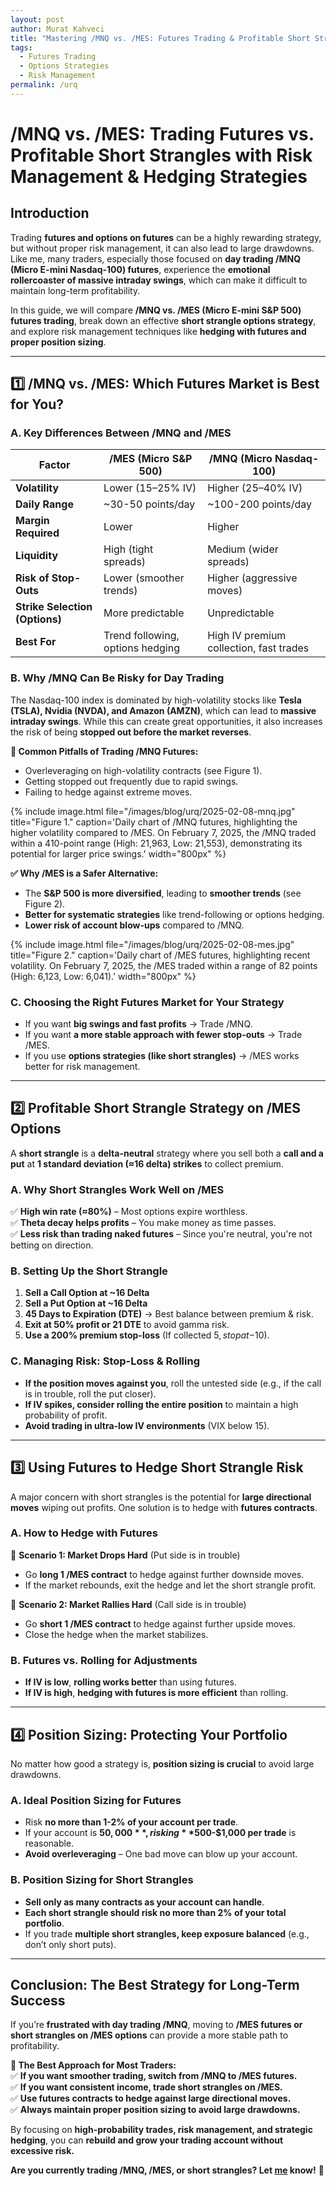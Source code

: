 ```yaml
---
layout: post
author: Murat Kahveci
title: "Mastering /MNQ vs. /MES: Futures Trading & Profitable Short Strangle Strategies with Risk Management"
tags:
  - Futures Trading
  - Options Strategies
  - Risk Management
permalink: /urq
---
```


# **/MNQ vs. /MES: Trading Futures vs. Profitable Short Strangles with Risk Management & Hedging Strategies**

## **Introduction**
Trading **futures and options on futures** can be a highly rewarding strategy, but without proper risk management, it can also lead to large drawdowns. Like me, many traders, especially those focused on **day trading /MNQ (Micro E-mini Nasdaq-100) futures**, experience the **emotional rollercoaster of massive intraday swings**, which can make it difficult to maintain long-term profitability.

In this guide, we will compare **/MNQ vs. /MES (Micro E-mini S&P 500) futures trading**, break down an effective **short strangle options strategy**, and explore risk management techniques like **hedging with futures and proper position sizing**.

---

## **1️⃣ /MNQ vs. /MES: Which Futures Market is Best for You?**

### **A. Key Differences Between /MNQ and /MES**

| **Factor**         | **/MES (Micro S&P 500)** | **/MNQ (Micro Nasdaq-100)** |
|--------------------|------------------------|-----------------------------|
| **Volatility**     | Lower (15–25% IV)      | Higher (25–40% IV)         |
| **Daily Range**    | ~30-50 points/day      | ~100-200 points/day        |
| **Margin Required** | Lower                 | Higher                     |
| **Liquidity**      | High (tight spreads)   | Medium (wider spreads)      |
| **Risk of Stop-Outs** | Lower (smoother trends) | Higher (aggressive moves)   |
| **Strike Selection (Options)** | More predictable     | Unpredictable              |
| **Best For**       | Trend following, options hedging | High IV premium collection, fast trades |

### **B. Why /MNQ Can Be Risky for Day Trading**
The Nasdaq-100 index is dominated by high-volatility stocks like **Tesla (TSLA), Nvidia (NVDA), and Amazon (AMZN)**, which can lead to **massive intraday swings**. While this can create great opportunities, it also increases the risk of being **stopped out before the market reverses**.

**🔴 Common Pitfalls of Trading /MNQ Futures:**
- Overleveraging on high-volatility contracts (see Figure 1).
- Getting stopped out frequently due to rapid swings.
- Failing to hedge against extreme moves.

{% include image.html
file="/images/blog/urq/2025-02-08-mnq.jpg"
title="Figure 1."
caption='Daily chart of /MNQ futures, highlighting the higher volatility compared to /MES. On February 7, 2025, the /MNQ traded within a 410-point range (High: 21,963, Low: 21,553), demonstrating its potential for larger price swings.'
width="800px"
%}

**✅ Why /MES is a Safer Alternative:**
- The **S&P 500 is more diversified**, leading to **smoother trends** (see Figure 2). 
- **Better for systematic strategies** like trend-following or options hedging.
- **Lower risk of account blow-ups** compared to /MNQ.

{% include image.html
file="/images/blog/urq/2025-02-08-mes.jpg"
title="Figure 2."
caption='Daily chart of /MES futures, highlighting recent volatility.  On February 7, 2025, the /MES traded within a range of 82 points (High: 6,123, Low: 6,041).'
width="800px"
%}

### **C. Choosing the Right Futures Market for Your Strategy**
- If you want **big swings and fast profits** → Trade /MNQ.
- If you want **a more stable approach with fewer stop-outs** → Trade /MES.
- If you use **options strategies (like short strangles)** → /MES works better for risk management.

---

## **2️⃣ Profitable Short Strangle Strategy on /MES Options**

A **short strangle** is a **delta-neutral** strategy where you sell both a **call and a put** at **1 standard deviation (≈16 delta) strikes** to collect premium.

### **A. Why Short Strangles Work Well on /MES**
✅ **High win rate (≈80%)** – Most options expire worthless.  
✅ **Theta decay helps profits** – You make money as time passes.  
✅ **Less risk than trading naked futures** – Since you're neutral, you're not betting on direction.

### **B. Setting Up the Short Strangle**
1. **Sell a Call Option at ~16 Delta**
2. **Sell a Put Option at ~16 Delta**
3. **45 Days to Expiration (DTE)** → Best balance between premium & risk.
4. **Exit at 50% profit or 21 DTE** to avoid gamma risk.
5. **Use a 200% premium stop-loss** (If collected $5, stop at -$10).

### **C. Managing Risk: Stop-Loss & Rolling**
- **If the position moves against you**, roll the untested side (e.g., if the call is in trouble, roll the put closer).
- **If IV spikes, consider rolling the entire position** to maintain a high probability of profit.
- **Avoid trading in ultra-low IV environments** (VIX below 15).

---

## **3️⃣ Using Futures to Hedge Short Strangle Risk**

A major concern with short strangles is the potential for **large directional moves** wiping out profits. One solution is to hedge with **futures contracts**.

### **A. How to Hedge with Futures**
📌 **Scenario 1: Market Drops Hard** (Put side is in trouble)
- Go **long 1 /MES contract** to hedge against further downside moves.
- If the market rebounds, exit the hedge and let the short strangle profit.

📌 **Scenario 2: Market Rallies Hard** (Call side is in trouble)
- Go **short 1 /MES contract** to hedge against further upside moves.
- Close the hedge when the market stabilizes.

### **B. Futures vs. Rolling for Adjustments**
- **If IV is low**, **rolling works better** than using futures.
- **If IV is high**, **hedging with futures is more efficient** than rolling.

---

## **4️⃣ Position Sizing: Protecting Your Portfolio**

No matter how good a strategy is, **position sizing is crucial** to avoid large drawdowns.

### **A. Ideal Position Sizing for Futures**
- Risk **no more than 1-2% of your account per trade**.
- If your account is **$50,000**, risking **$500-$1,000 per trade** is reasonable.
- **Avoid overleveraging** – One bad move can blow up your account.

### **B. Position Sizing for Short Strangles**
- **Sell only as many contracts as your account can handle**.
- **Each short strangle should risk no more than 2% of your total portfolio**.
- If you trade **multiple short strangles, keep exposure balanced** (e.g., don’t only short puts).

---

## **Conclusion: The Best Strategy for Long-Term Success**

If you’re **frustrated with day trading /MNQ**, moving to **/MES futures or short strangles on /MES options** can provide a more stable path to profitability.

**🔹 The Best Approach for Most Traders:**  
✅ **If you want smoother trading, switch from /MNQ to /MES futures.**  
✅ **If you want consistent income, trade short strangles on /MES.**  
✅ **Use futures contracts to hedge against large directional moves.**  
✅ **Always maintain proper position sizing to avoid large drawdowns.**

By focusing on **high-probability trades, risk management, and strategic hedging**, you can **rebuild and grow your trading account without excessive risk.**

**Are you currently trading /MNQ, /MES, or short strangles? Let [me](/contact) know!** 🚀

